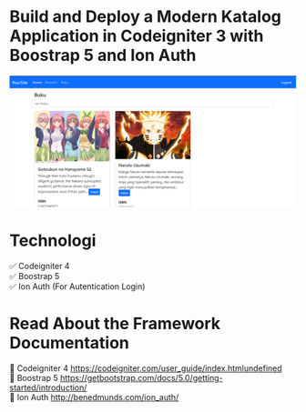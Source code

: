 # Build and Deploy a Modern Katalog Application in Codeigniter 3 with Boostrap 5 and Ion Auth

![YouTube](https://github.com/LuckyIndraEfendi/ekatalog-app/blob/main/thumbnail.png)

# Technologi
✅ Codeigniter 4 </br>
✅ Boostrap 5 </br>
✅ Ion Auth (For Autentication Login) </br>
 

# Read About the Framework Documentation
💠 Codeigniter 4 https://codeigniter.com/user_guide/index.htmlundefined </br>
💠 Boostrap 5 https://getbootstrap.com/docs/5.0/getting-started/introduction/ </br>
💠 Ion Auth http://benedmunds.com/ion_auth/ </br>

